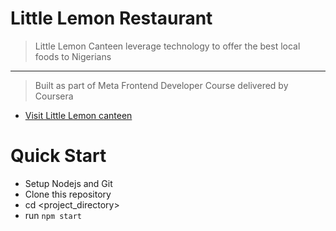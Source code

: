 # Little Lemon Restaurant

> Little Lemon Canteen leverage technology to offer the best local foods to Nigerians

---

> Built as part of Meta Frontend Developer Course delivered by Coursera

- [Visit Little Lemon canteen](https://little-lemon-canteen.netlify.app/)

# Quick Start

- Setup Nodejs and Git
- Clone this repository
- cd <project_directory>
- run `npm start`
